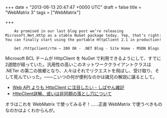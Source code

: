 
+++
date = "2013-06-13 20:47:47 +0000 UTC"
draft = false
title = "WebMatrix 3"
tags = ["WebMatrix"]

+++
>
        As promised in our last blog post we’re releasing Microsoft.Net.Http as a stable NuGet package today. Yep, that’s right: You can finally start using the portable HttpClient 2.1 in production!

        Get /httpclient/rtm – 200 OK - .NET Blog - Site Home - MSDN Blogs
    
Microsoft BCL チームが HttpClient を NuGet で利用できるようにして、すでに2週間が経っていた。汎用性の高いこのネットワーククライアントクラスは .NETer の第二の故郷となり、人々はそれでリクエストを飛ばし、受け取り、そして死んでいった。――こいつの何が便利なのかは諸兄の解説に譲るとして。

<ul>
<li><a href="http://shiba-yan.hatenablog.jp/entry/20120822/1345563275">Web API よりも HttpClient に注目したい - しばやん雑記</a></li>
<li><a href="http://www.slideshare.net/neuecc/httpclient">HttpClient詳解、或いは非同期の落とし穴について</a></li>
</ul>オラはこれを WebMatrix で使ってみるぞ！……正直 WebMatrix で使うべきものなのかはよくわからんが。


